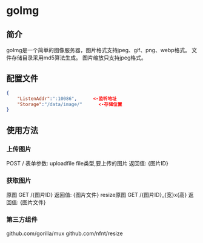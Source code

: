 # goImg

## 简介
goImg是一个简单的图像服务器，图片格式支持jpeg、gif、png、webp格式。
文件存储目录采用md5算法生成。
图片缩放只支持jpeg格式。

## 配置文件

```JSON
{
	"ListenAddr":":10086",      <-监听地址
	"Storage":"/data/image/"      <-存储位置
}
```

## 使用方法
### 上传图片
POST /
表单参数:
uploadfile file类型,要上传的图片
返回值:
{图片ID}

### 获取图片
原图
GET /{图片ID}
返回值:
{图片文件}
resize原图
GET /{图片ID}_{宽}x{高}
返回值:
{图片文件}

### 第三方组件
github.com/gorilla/mux
github.com/nfnt/resize